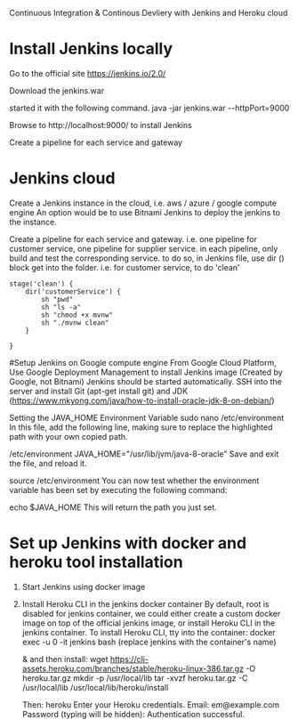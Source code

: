 Continuous Integration & Continous Devliery with Jenkins and Heroku cloud

# Install Jenkins locally
Go to the official site https://jenkins.io/2.0/

Download the jenkins.war

started it with the following command.
java -jar jenkins.war --httpPort=9000

Browse to http://localhost:9000/ to install Jenkins

Create a pipeline for each service and gateway

# Jenkins cloud
Create a Jenkins instance in the cloud, 
i.e. aws / azure / google compute engine
An option would be to use Bitnami Jenkins to deploy the jenkins to the instance.

Create a pipeline for each service and gateway.
i.e. one pipeline for customer service,
one pipeline for supplier service.
in each pipeline, only build and test the corresponding service.
to do so, in Jenkins file, use dir () block get into the folder.
i.e. for customer service, to do 'clean'

    stage('clean') {
        dir('customerService') {
            sh "pwd"
            sh "ls -a"
            sh "chmod +x mvnw"
            sh "./mvnw clean"
        }

    }

#Setup Jenkins on Google compute engine
From Google Cloud Platform, Use Google Deployment Management to install Jenkins image (Created by Google, not Bitnami)
Jenkins should be started automatically.
SSH into the server and install Git (apt-get install git) and JDK (https://www.mkyong.com/java/how-to-install-oracle-jdk-8-on-debian/)

Setting the JAVA_HOME Environment Variable
sudo nano /etc/environment
In this file, add the following line, making sure to replace the highlighted path with your own copied path.

/etc/environment
JAVA_HOME="/usr/lib/jvm/java-8-oracle"
Save and exit the file, and reload it.

source /etc/environment
You can now test whether the environment variable has been set by executing the following command:

echo $JAVA_HOME
This will return the path you just set.



# Set up Jenkins with docker and heroku tool installation
1. Start Jenkins using docker image
2. Install Heroku CLI in the jenkins docker container
    By default, root is disabled for jenkins container, we could either create a custom docker image on top of the official jenkins image,
    or install Heroku CLI in the jenkins container.
    To install Heroku CLI, tty into the container:
    docker exec -u 0 -it jenkins bash    (replace jenkins with the container's name)
    
    & and then install:
     wget https://cli-assets.heroku.com/branches/stable/heroku-linux-386.tar.gz -O heroku.tar.gz
     mkdir -p /usr/local/lib
     tar -xvzf heroku.tar.gz -C /usr/local/lib
     /usr/local/lib/heroku/install

    Then: 
        heroku
        Enter your Heroku credentials.
        Email: e*m*@example.com
        Password (typing will be hidden):
        Authentication successful.
